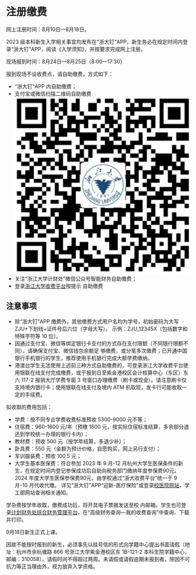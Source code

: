 # 注册缴费

网上注册时间：8月10日—8月18日。

2023 级本科新生入学相关事宜均发布在“浙大钉”APP，新生务必在规定时间内登录“浙大钉”APP，阅读《入学须知》，并按要求完成网上注册。

现场报到时间：8月24日—8月25日（8:00—17:30）

报到现场不设收费点，请自助缴费，方式如下：

- “浙大钉”APP 内自助缴费；
- 支付宝或微信扫描二维码自助缴费
![fee](../assets/fee.webp)
- 关注“浙江大学计财处”微信公众号智能财务自助缴费；
- 登录[浙江大学收费平台](http://pay.zju.edu.cn)按提示
自助缴费

## 注意事项

- 除“浙大钉”APP 缴费外，其他缴费方式用户名均为学号，初始密码为大写 ZJU+下划线+证件号后六位（字母大写）。
示例：ZJU_12345X（包括数字和特殊字符等 10 位）。
- 因通过支付宝、微信等绑定银行卡支付的方式存在支付限额（不同银行限额不同），请确保支付宝、微信钱包余额足
够缴费，或分笔多次缴费；已开通中国银行手机银行的学生，推荐使用手机银行完成大额学费缴纳。
- 港澳台学生无法使用上述前三种方式自助缴费的，可登录浙江大学收费平台使用银联在线支付完成缴费，或于报到日至紫金港校区会计核算中心（东区）东六 117-2 报销大厅学费专窗 3 号窗口办理缴费（刷卡或现金）。请注意刷卡仅支持境内银行卡；使用银联在线支付及境内 ATM 机取现，发卡行可能收取一定的手续费。

拟收取的费用包括：

- 学费：按不同专业学费收费标准预收 5300-9000 元不等；
- 住宿费：960-1600 元/年（预缴 1600 元，按实际住宿标准结算，多余部分退还到学校统一办理的银行卡内）；
- 教材费：预收 500 元（按学年结算，多退少补）；
- 卧具费：550 元（金额为预计价格，自愿购买，网上另行支付）；
- 军训服装费：预收 100.5 元；
- 大学生基本医保费：符合参加 2023 年 9 月-12 月杭州大学生医保条件的新生，在规定时间内登记参保成功后自助向税务部门缴纳年度参保费90元。2024 年度大学生医保参保费90元，由学校通过“浙大收费平台”统一于 9 月-10 月代收代缴。
详见“浙大钉”APP“迎新-医疗保险”或登录[校医院网站](http://zdyy.zju.edu.cn)、学工部网站查询相关通知。

学杂费按学年收取，缴费成功后，将开具电子票据发送至校
内邮箱。学生也可登录[计划财务处综合财务管理平台](http://cwcx.zju.edu.cn)，在“高级财务查询—我的收费查询”中查询、下载并打印。

9月18日新生正式上课。

因故不能按时报到的新生，必须事先以挂号信的形式向学籍中心提出书面请假（地址：杭州市余杭塘路 866 号浙江大学紫金港校区东 1B-121-2 本科生院学籍中心，邮编：310058），请假时间不得超过两周。未请假或请假逾期未报到者，除因不可抗力等正当理由外，视为放弃入学资格。
